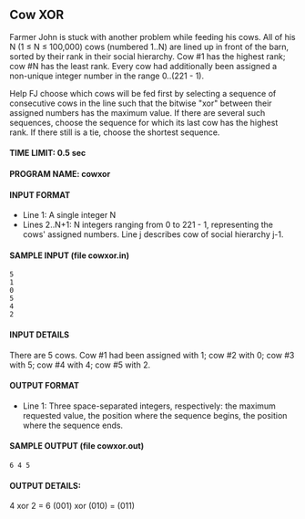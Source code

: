 ## Cow XOR

Farmer John is stuck with another problem while feeding his cows. All of his N (1 ≤ N ≤ 100,000) cows (numbered 1..N) are lined up in front of the barn, sorted by their rank in their social hierarchy. Cow #1 has the highest rank; cow #N has the least rank. Every cow had additionally been assigned a non-unique integer number in the range 0..(221 - 1).

Help FJ choose which cows will be fed first by selecting a sequence of consecutive cows in the line such that the bitwise "xor" between their assigned numbers has the maximum value. If there are several such sequences, choose the sequence for which its last cow has the highest rank. If there still is a tie, choose the shortest sequence.

#### TIME LIMIT: 0.5 sec

#### PROGRAM NAME: cowxor

#### INPUT FORMAT

* Line 1: A single integer N
* Lines 2..N+1: N integers ranging from 0 to 221 - 1, representing the cows' assigned numbers. Line j describes cow of social hierarchy j-1.

#### SAMPLE INPUT (file cowxor.in)
```
5
1
0
5
4
2
```

#### INPUT DETAILS

There are 5 cows. Cow #1 had been assigned with 1; cow #2 with 0; cow #3 with 5; cow #4 with 4; cow #5 with 2.

#### OUTPUT FORMAT

* Line 1: Three space-separated integers, respectively: the maximum requested value, the position where the sequence begins, the position where the sequence ends.

#### SAMPLE OUTPUT (file cowxor.out)
```
6 4 5
```

#### OUTPUT DETAILS:

4 xor 2 = 6
(001) xor (010) = (011) 
